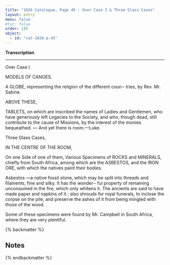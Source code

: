 ```yaml
---
title: "1826 Catalogue, Page 45 - Over Case I & Three Glass Cases"
layout: entry
menu: false
#toc: false
order: 145
object:
  - id: "cat-1826-p.45"
---
```



**Transcription**

---

Over Case I.


MODELS OF CANOES.

A GLOBE, representing the religion of the different coun¬
tries, by Rev. Mr. Sabine.


ABOVE THESE,


TABLETS, on which are inscribed the names of Ladies and
Gentlemen, who have generously left Legacies to the
Society, and who, though dead, still contribute to
the cause of Missions, by the interest of the monies
bequeathed.
— And yet there is room.—Luke.


Three Glass Cases,


IN THE CENTRE OF THE ROOM,

On one Side of one of them, Various Specimens of ROCKS
and MINERALS, chiefly from South Africa, among
which are the ASBESTOS, and the IRON ORE,
with which the natives paint their bodies.

Asbestos —a native fossil stone, which may be split into
threads and filaments, fine and silky. It has the wonder¬
ful property of remaining unconsumed in the fire, which
only whitens it. The ancients are said to have made
paper and napkins of it ; also shrouds for royal funerals,
to inclose the corpse on the pile, and preserve the ashes
of it from being mingled with those of the wood.

Some of these specimens were found by Mr. Campbell in
South Africa, where they are very plentiful.

{% backmatter %}

## Notes

{% endbackmatter %}
